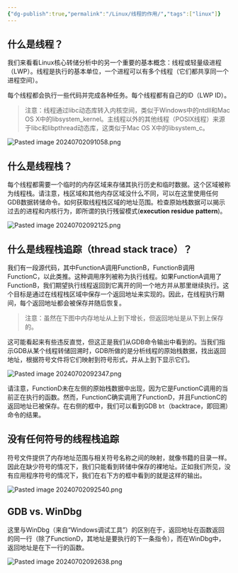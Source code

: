 ```yaml
---
{"dg-publish":true,"permalink":"/Linux/线程的作用/","tags":["linux"]}
---
```



## 什么是线程？

我们来看看Linux核心转储分析中的另一个重要的基本概念：线程或轻量级进程（LWP）。线程是执行的基本单位，一个进程可以有多个线程（它们都共享同一个进程空间）。

每个线程都会执行一些代码并完成各种任务。每个线程都有自己的ID（LWP ID）。

>注意：线程通过libc动态库转入内核空间，类似于Windows中的ntdll和Mac OS X中的libsystem_kernel。主线程以外的其他线程（POSIX线程）来源于libc和libpthread动态库，这类似于Mac OS X中的libsystem_c。

![Pasted image 20240702091058.png](/img/user/Linux/assert/Pasted%20image%2020240702091058.png)

## 什么是线程栈？

每个线程都需要一个临时的内存区域来存储其执行历史和临时数据。这个区域被称为线程栈。请注意，栈区域和其他内存区域没什么不同，可以在这里使用任何GDB数据转储命令。如何获取线程栈区域的地址范围。检查原始栈数据可以揭示过去的进程和内核行为，即所谓的执行残留模式(**execution residue** **pattern**)。

![Pasted image 20240702092125.png](/img/user/Linux/assert/Pasted%20image%2020240702092125.png)

## 什么是线程栈追踪（thread stack trace）？  

我们有一段源代码，其中FunctionA调用FunctionB，FunctionB调用FunctionC，以此类推。这种调用序列被称为执行线程。如果FunctionA调用了FunctionB，我们期望执行线程返回到它离开的同一个地方并从那里继续执行。这个目标是通过在线程栈区域中保存一个返回地址来实现的。因此，在线程执行期间，每个返回地址都会被保存并随后恢复。

> 注意：虽然在下图中内存地址从上到下增长，但返回地址是从下到上保存的。

这可能看起来有些违反直觉，但这正是我们从GDB命令输出中看到的。当我们指示GDB从某个线程转储回溯时，GDB所做的是分析线程的原始栈数据，找出返回地址，根据符号文件将它们映射到符号形式，并从上到下显示它们。

![Pasted image 20240702092347.png](/img/user/Linux/assert/Pasted%20image%2020240702092347.png)

请注意，FunctionD未在左侧的原始栈数据中出现，因为它是FunctionC调用的当前正在执行的函数。然而，FunctionC确实调用了FunctionD，并且FunctionC的返回地址已被保存。在右侧的框中，我们可以看到GDB `bt`（backtrace，即回溯）命令的结果。

## **没有任何符号的线程栈追踪**

符号文件提供了内存地址范围与相关符号名称之间的映射，就像书籍的目录一样。因此在缺少符号的情况下，我们只能看到转储中保存的裸地址。正如我们所见，没有应用程序符号的情况下，我们在右下方的框中看到的就是这样的输出。

![Pasted image 20240702092540.png](/img/user/Linux/assert/Pasted%20image%2020240702092540.png)

## GDB vs. WinDbg

这里与WinDbg（来自“Windows调试工具”）的区别在于，返回地址在函数返回的同一行（除了FunctionD，其地址是要执行的下一条指令），而在WinDbg中，返回地址是在下一行的函数。

![Pasted image 20240702092638.png](/img/user/Linux/assert/Pasted%20image%2020240702092638.png)
